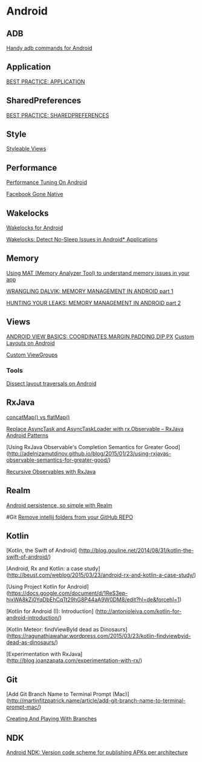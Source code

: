 # Android

## ADB

[Handy adb commands for Android](http://www.growingwiththeweb.com/2014/01/handy-adb-commands-for-android.html)

## Application

[BEST PRACTICE: APPLICATION](https://yakivmospan.wordpress.com/2014/04/17/best-practice-application/)

## SharedPreferences
[BEST PRACTICE: SHAREDPREFERENCES](https://yakivmospan.wordpress.com/2014/03/11/best-practice-sharedpreferences/)

## Style

[Styleable Views](https://sriramramani.wordpress.com/2012/09/18/styleable-views)

## Performance
[Performance Tuning On Android](http://blog.venmo.com/hf2t3h4x98p5e13z82pl8j66ngcmry/performance-tuning-on-android)

[Facebook Gone Native](http://laurentgoudet.com/blog/2013/03/16/facebook-gone-native/)

## Wakelocks

[Wakelocks for Android](https://software.intel.com/en-us/android/articles/wakelocks-for-android)

[Wakelocks: Detect No-Sleep Issues in Android* Applications](https://software.intel.com/en-us/android/articles/wakelocks-detect-no-sleep-issues-in-android-applications)

## Memory

[Using MAT (Memory Analyzer Tool) to understand memory issues in your app](https://www.youtube.com/watch?v=6ryAYxLNpt8)

[WRANGLING DALVIK: MEMORY MANAGEMENT IN ANDROID part 1](http://www.raizlabs.com/dev/2014/03/wrangling-dalvik-memory-management-in-android-part-1-of-2/)

[HUNTING YOUR LEAKS: MEMORY MANAGEMENT IN ANDROID part 2](http://www.raizlabs.com/dev/2014/04/hunting-your-leaks-memory-management-in-android-part-2-of-2/)

## Views
[ANDROID VIEW BASICS: COORDINATES,MARGIN,PADDING,DIP,PX](https://laaptu.wordpress.com/2013/12/12/android-view-basics-coordinatesmarginpaddingdippx/)
[Custom Layouts on Android](http://lucasr.org/2014/05/12/custom-layouts-on-android/)

[Custom ViewGroups](https://sriramramani.wordpress.com/2015/05/06/custom-viewgroups/)

### Tools
[Dissect layout traversals on Android](https://github.com/lucasr/probe)

## RxJava

[concatMap() vs flatMap()](http://fernandocejas.com/2015/01/11/rxjava-observable-tranformation-concatmap-vs-flatmap/)

[Replace AsyncTask and AsyncTaskLoader with rx.Observable – RxJava Android Patterns](http://stablekernel.com/blog/replace-asynctask-asynctaskloader-rx-observable-rxjava-android-patterns/)

[Using RxJava Observable's Completion Semantics for Greater Good] (http://adelnizamutdinov.github.io/blog/2015/01/23/using-rxjavas-observable-semantics-for-greater-good/)

[Recursive Observables with RxJava](https://jkschneider.github.io/blog/2014/recursive-observables-with-rxjava.html)

## Realm

[Android persistence, so simple with Realm](http://www.hodoroid.com/android-persistence-so-simple-with-realm/)

#Git
[Remove intellij folders from your GitHub REPO](https://coderwall.com/p/qaiaog/remove-intellij-folders-from-your-github-repo)

## Kotlin

[Kotlin, the Swift of Android] (http://blog.gouline.net/2014/08/31/kotlin-the-swift-of-android/)

[Android, Rx and Kotlin: a case study] (http://beust.com/weblog/2015/03/23/android-rx-and-kotlin-a-case-study/)

[Using Project Kotlin for Android] (https://docs.google.com/document/d/1ReS3ep-hjxWA8kZi0YqDbEhCqTt29hG8P44aA9W0DM8/edit?hl=de&forcehl=1)

[Kotlin for Android (I): Introduction] (http://antonioleiva.com/kotlin-for-android-introduction/)

[Kotlin Meteor: findViewById dead as Dinosaurs] (https://ragunathjawahar.wordpress.com/2015/03/23/kotlin-findviewbyid-dead-as-dinosaurs/)

[Experimentation with RxJava] (http://blog.joanzapata.com/experimentation-with-rx/)

## Git
[Add Git Branch Name to Terminal Prompt (Mac)]
(http://martinfitzpatrick.name/article/add-git-branch-name-to-terminal-prompt-mac/)

[Creating And Playing With Branches](http://www.gitguys.com/topics/creating-and-playing-with-branches/)

## NDK

[Android NDK: Version code scheme for publishing APKs per architecture](https://androidbycode.wordpress.com/2015/06/30/android-ndk-version-code-scheme-for-publishing-apks-per-architecture/)
